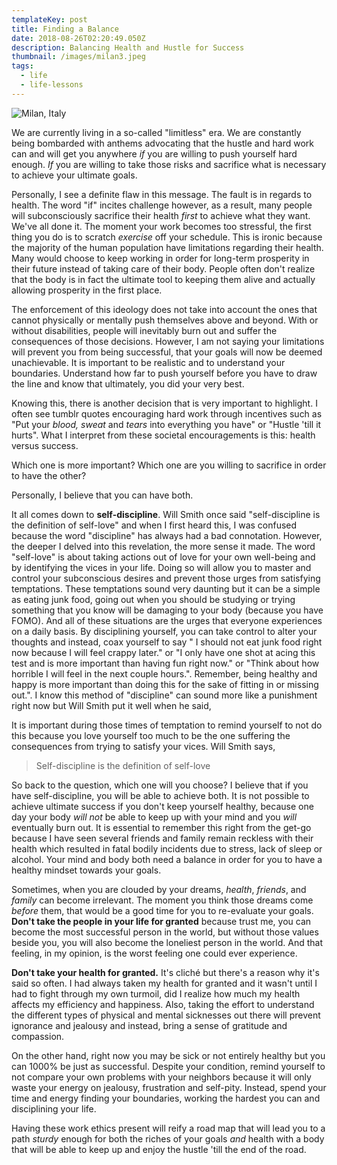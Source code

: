 ```yaml
---
templateKey: post
title: Finding a Balance
date: 2018-08-26T02:20:49.050Z
description: Balancing Health and Hustle for Success
thumbnail: /images/milan3.jpeg
tags:
  - life
  - life-lessons
---
```

![Milan, Italy](/images/milan4.jpg "Milan, Italy")

We are currently living in a so-called "limitless" era. We are constantly being bombarded with anthems advocating that the hustle and hard work can and will get you anywhere _if_ you are willing to push yourself hard enough. _If_ you are willing to take those risks and sacrifice what is necessary to achieve your ultimate goals.

Personally, I see a definite flaw in this message. The fault is in regards to health. The word "if" incites challenge however, as a result, many people will subconsciously sacrifice their health _first_ to achieve what they want. We've all done it. The moment your work becomes too stressful, the first thing you do is to scratch _exercise_ off your schedule. This is ironic because the majority of the human population have limitations regarding their health. Many would choose to keep working in order for long-term prosperity in their future instead of taking care of their body. People often don't realize that the body is in fact the ultimate tool to keeping them alive and actually allowing prosperity in the first place.

The enforcement of this ideology does not take into account the ones that cannot physically or mentally push themselves above and beyond. With or without disabilities, people will inevitably burn out and suffer the consequences of those decisions. However, I am not saying your limitations will prevent you from being successful, that your goals will now be deemed unachievable. It is important to be realistic and to understand your boundaries. Understand how far to push yourself before you have to draw the line and know that ultimately, you did your very best.

Knowing this, there is another decision that is very important to highlight. I often see tumblr quotes encouraging hard work through incentives such as "Put your _blood, sweat_ and _tears_ into everything you have" or "Hustle 'till it hurts". What I interpret from these societal encouragements is this: health versus success.

Which one is more important? Which one are you willing to sacrifice in order to have the other?

Personally, I believe that you can have both.

It all comes down to **self-discipline**. Will Smith once said "self-discipline is the definition of self-love" and when I first heard this, I was confused because the word "discipline" has always had a bad connotation. However, the deeper I delved into this revelation, the more sense it made. The word "self-love" is about taking actions out of love for your own well-being and by identifying the vices in your life. Doing so will allow you to master and control your subconscious desires and prevent those urges from satisfying temptations. These temptations sound very daunting but it can be a simple as eating junk food, going out when you should be studying or trying something that you know will be damaging to your body (because you have FOMO). And all of these situations are the urges that everyone experiences on a daily basis. By disciplining yourself, you can take control to alter your thoughts and instead, coax yourself to say " I should not eat junk food right now because I will feel crappy later." or "I only have one shot at acing this test and is more important than having fun right now." or "Think about how horrible I will feel in the next couple hours.". Remember, being healthy and happy is more important than doing this for the sake of fitting in or missing out.". I know this method of "discipline" can sound more like a punishment right now but Will Smith put it well when he said,

It is important during those times of temptation to remind yourself to not do this because you love yourself too much to be the one suffering the consequences from trying to satisfy your vices. Will Smith says,

> Self-discipline is the definition of self-love

So back to the question, which one will you choose? I believe that if you have self-discipline, you will be able to achieve both. It is not possible to achieve ultimate success if you don't keep yourself healthy, because one day your body _will not_ be able to keep up with your mind and you _will_ eventually burn out. It is essential to remember this right from the get-go because I have seen several friends and family remain reckless with their health which resulted in fatal bodily incidents due to stress, lack of sleep or alcohol. Your mind and body both need a balance in order for you to have a healthy mindset towards your goals.

Sometimes, when you are clouded by your dreams, _health_, _friends_, and _family_ can become irrelevant. The moment you think those dreams come _before_ them, that would be a good time for you to re-evaluate your goals. **Don't take the people in your life for granted** because trust me, you can become the most successful person in the world, but without those values beside you, you will also become the loneliest person in the world. And that feeling, in my opinion, is the worst feeling one could ever experience.

**Don't take your health for granted.** It's cliché but there's a reason why it's said so often. I had always taken my health for granted and it wasn't until I had to fight through my own turmoil, did I realize how much my health affects my efficiency and happiness. Also, taking the effort to understand the different types of physical and mental sicknesses out there will prevent ignorance and jealousy and instead, bring a sense of gratitude and compassion.

On the other hand, right now you may be sick or not entirely healthy but you can 1000% be just as successful. Despite your condition, remind yourself to not compare your own problems with your neighbors because it will only waste your energy on jealousy, frustration and self-pity. Instead, spend your time and energy finding your boundaries, working the hardest you can and disciplining your life.

Having these work ethics present will reify a road map that will lead you to a path _sturdy_ enough for both the riches of your goals _and_ health with a body that will be able to keep up and enjoy the hustle 'till the end of the road.
